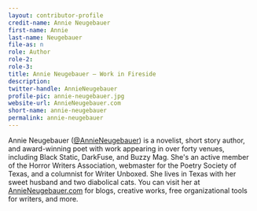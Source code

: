 ```yaml
---
layout: contributor-profile
credit-name: Annie Neugebauer
first-name: Annie
last-name: Neugebauer
file-as: n
role: Author
role-2:
role-3:
title: Annie Neugebauer — Work in Fireside
description:
twitter-handle: AnnieNeugebauer
profile-pic: annie-neugebauer.jpg
website-url: AnnieNeugebauer.com
short-name: annie-neugebauer
permalink: annie-neugebauer
---
```

Annie Neugebauer ([@AnnieNeugebauer]( https://twitter.com/AnnieNeugebauer)) is a novelist, short story author, and award-winning poet with work appearing in over forty venues, including Black Static, DarkFuse, and Buzzy Mag. She's an active member of the Horror Writers Association, webmaster for the Poetry Society of Texas, and a columnist for Writer Unboxed. She lives in Texas with her sweet husband and two diabolical cats. You can visit her at [AnnieNeugebauer.com](http://www.AnnieNeugebauer.com) for blogs, creative works, free organizational tools for writers, and more.
